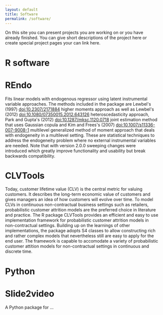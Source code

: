 ```yaml
---
layout: default
title: Software
permalink: /software/
---
```


On this site you can present projects you are working on or you have already finished. You can give short descriptions of the project here or create special project pages your can link here.

# R software

# REndo
Fits linear models with endogenous regressor using latent instrumental variable approaches. The methods included in the package are Lewbel's (1997) <doi:10.2307/2171884> higher moments approach as well as Lewbel's (2012) <doi:10.1080/07350015.2012.643126> heteroscedasticity approach, Park and Gupta's (2012) <doi:10.1287/mksc.1120.0718> joint estimation method that uses Gaussian copula and Kim and Frees's (2007) <doi:10.1007/s11336-007-9008-1> multilevel generalized method of moment approach that deals with endogeneity in a multilevel setting. These are statistical techniques to address the endogeneity problem where no external instrumental variables are needed. Note that with version 2.0.0 sweeping changes were introduced which greatly improve functionality and usability but break backwards compatibility.

# CLVTools
Today, customer lifetime value (CLV) is the central metric for valuing customers. It describes the long-term economic value of customers and gives managers an idea of how customers will evolve over time. To model CLVs in continuous non-contractual business settings such as retailers, probabilistic customer attrition models are the preferred choice in literature and practice.
The R package CLVTools provides an efficient and easy to use implementation framework for probabilistic customer attrition models in non-contractual settings. Building up on the learnings of other implementations, the package adopts S4 classes to allow constructing rich and rather complex models that nevertheless still are easy to apply for the end user. The framework is capable to accomodate a variety of probabilistic customer attition models for non-contractual settings in continuous and discrete time.

# Python

# Slide2video
A Python package for ... 
